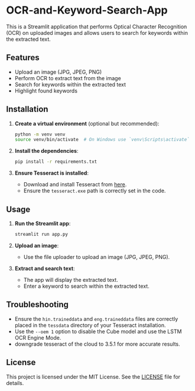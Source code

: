 # OCR-and-Keyword-Search-App
This is a Streamlit application that performs Optical Character Recognition (OCR) on uploaded images and allows users to search for keywords within the extracted text.

## Features

- Upload an image (JPG, JPEG, PNG)
- Perform OCR to extract text from the image
- Search for keywords within the extracted text
- Highlight found keywords
  
## Installation
1. **Create a virtual environment** (optional but recommended):
    ```sh
    python -m venv venv
    source venv/bin/activate  # On Windows use `venv\Scripts\activate`
    ```

2. **Install the dependencies**:
    ```sh
    pip install -r requirements.txt
    ```

3. **Ensure Tesseract is installed**:
    - Download and install Tesseract from [here](https://github.com/tesseract-ocr/tesseract).
    - Ensure the `tesseract.exe` path is correctly set in the code.

## Usage

1. **Run the Streamlit app**:
    ```sh
    streamlit run app.py
    ```

2. **Upload an image**:
    - Use the file uploader to upload an image (JPG, JPEG, PNG).

3. **Extract and search text**:
    - The app will display the extracted text.
    - Enter a keyword to search within the extracted text.

## Troubleshooting

- Ensure the `hin.traineddata` and `eng.traineddata` files are correctly placed in the `tessdata` directory of your Tesseract installation.
- Use the `--oem 1` option to disable the Cube model and use the LSTM OCR Engine Mode.
- downgrade tesseract of the cloud to 3.5.1 for more accurate results.

## License

This project is licensed under the MIT License. See the [LICENSE](LICENSE) file for details.
